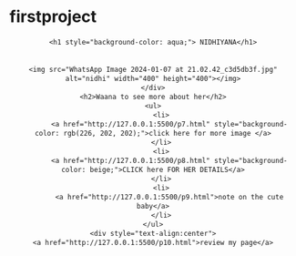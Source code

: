 # firstproject
<!DOCTYPE html>
<html lang="en">
<head>
    
</head>
<body>
    <title> nidhiyana</title>
    <div style="text-align:center">
    
    <h1 style="background-color: aqua;"> NIDHIYANA</h1>
    
    
    <img src="WhatsApp Image 2024-01-07 at 21.02.42_c3d5db3f.jpg" alt="nidhi" width="400" height="400"></img>
    </div>
    <h2>Waana to see more about her</h2>
    <ul>
        <li>
            <a href="http://127.0.0.1:5500/p7.html" style="background-color: rgb(226, 202, 202);">click here for more image </a>
        </li>
        <li>
            <a href="http://127.0.0.1:5500/p8.html" style="background-color: beige;">CLICK here FOR HER DETAILS</a>
        </li>
        <li>
            <a href="http://127.0.0.1:5500/p9.html">note on the cute baby</a>
        </li>
    </ul>
    <div style="text-align:center">
    <a href="http://127.0.0.1:5500/p10.html">review my page</a>
